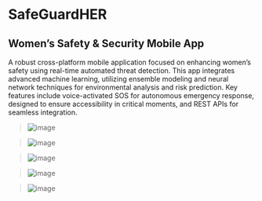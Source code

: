 # SafeGuardHER

## Women’s Safety & Security Mobile App

A robust cross-platform mobile application focused on enhancing women’s safety using real-time automated threat detection. This app integrates advanced machine learning, utilizing ensemble modeling and neural network techniques for environmental analysis and risk prediction. Key features include voice-activated SOS for autonomous emergency response, designed to ensure accessibility in critical moments, and REST APIs for seamless integration.

> ![image](https://github.com/user-attachments/assets/acac3296-ba41-45e2-8938-9ebf4038e56d)


>![image](https://github.com/user-attachments/assets/3714b966-b9e4-41fe-a55f-0c28d34f885f)


>![image](https://github.com/user-attachments/assets/ec79497e-75ba-4549-be7c-9b79739611da)


>![image](https://github.com/user-attachments/assets/e3883a2e-eb3c-4bf5-b3d6-88a63bacf575)


>![image](https://github.com/user-attachments/assets/4b332af1-de16-4e40-bda4-5b16918d6828)



